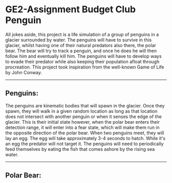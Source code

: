 # GE2-Assignment Budget Club Penguin

All jokes aside, this project is a life simulation of a group of penguins in a glacier surrounded by water. The penguins will have to survive in this glacier, whilst having one of their natural predators also there, the polar bear. The bear will try to track a penguin, and once he does he will then follow him and eventually kill him. The penguins will have to develop ways to evade their predator while also keeping their population afloat through procreation. This project took inspiration from the well-known Game of Life by John Conway.

________________________________________________________________________________________________________________________________________________________________

## Penguins:

The penguins are kinematic bodies that will spawn in the glacier. Once they spawn, they will walk in a given random location as long as that location does not intersect with another penguin or when it senses the edge of the glacier. This is their initial state however, when the polar bear enters their detection range, it will enter into a fear state, which will make them run in the opposite direction of the polar bear. When two penguins meet, they will lay an egg. The egg will take approximately 3-4 seconds to hatch. While it's an egg the predator will not target it. The penguins will need to periodically feed themselves by eating the fish that comes ashore by the rising sea water.

________________________________________________________________________________________________________________________________________________________________

## Polar Bear:



